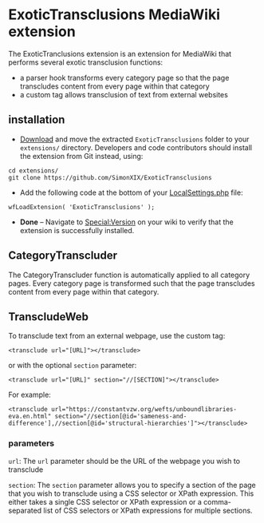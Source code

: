 # ExoticTransclusions MediaWiki extension

The ExoticTranclusions extension is an extension for MediaWiki that performs several exotic transclusion functions: 

- a parser hook transforms every category page so that the page transcludes content from every page within that category
- a custom tag allows transclusion of text from external websites

## installation

* [Download](https://github.com/SimonXIX/ExoticTransclusions/archive/refs/heads/main.zip) and move the extracted `ExoticTransclusions` folder to your `extensions/` directory. Developers and code contributors should install the extension from Git instead, using:

```
cd extensions/
git clone https://github.com/SimonXIX/ExoticTransclusions
```

* Add the following code at the bottom of your [LocalSettings.php](https://www.mediawiki.org/wiki/Special:MyLanguage/Manual:LocalSettings.php) file:

```
wfLoadExtension( 'ExoticTransclusions' );
```

* **Done** – Navigate to [Special:Version](https://www.mediawiki.org/wiki/Special:Version) on your wiki to verify that the extension is successfully installed.

## CategoryTranscluder

The CategoryTranscluder function is automatically applied to all category pages. Every category page is transformed such that the page transcludes content from every page within that category.

## TranscludeWeb

To transclude text from an external webpage, use the custom tag:

```
<transclude url="[URL]"></transclude>
```

or with the optional `section` parameter:

```
<transclude url="[URL]" section="//[SECTION]"></transclude>
```

For example:

```
<transclude url="https://constantvzw.org/wefts/unboundlibraries-eva.en.html" section="//section[@id='sameness-and-difference'],//section[@id='structural-hierarchies']"></transclude>
```

### parameters

`url`: The `url` parameter should be the URL of the webpage you wish to transclude

`section`: The `section` parameter allows you to specify a section of the page that you wish to transclude using a CSS selector or XPath expression. This either takes a single CSS selector or XPath expression or a comma-separated list of CSS selectors or XPath expressions for multiple sections. 

